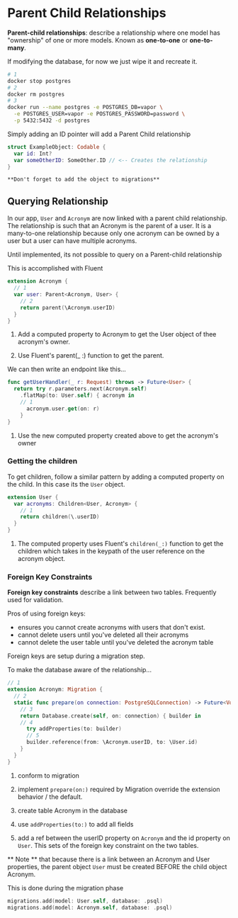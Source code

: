 # Parent Child Relationships

**Parent-child relationships**: describe a relationship where one model has "ownership" of one or more models. Known as **one-to-one** or **one-to-many**.

If modifying the database, for now we just wipe it and recreate it.

```bash
# 1
docker stop postgres
# 2
docker rm postgres
# 3
docker run --name postgres -e POSTGRES_DB=vapor \
  -e POSTGRES_USER=vapor -e POSTGRES_PASSWORD=password \
  -p 5432:5432 -d postgres
```

Simply adding an ID pointer will add a Parent Child relationship

```Swift
struct ExampleObject: Codable {
  var id: Int?
  var someOtherID: SomeOther.ID // <-- Creates the relationship
}
```

`**Don't forget to add the object to migrations**`

## Querying Relationship

In our app, `User` and `Acronym` are now linked with a parent child relationship. The relationship is such that an Acronym is the parent of a user. It is a many-to-one relationship because only one acronym can be owned by a user but a user can have multiple acronyms.

Until implemented, its not possible to query on a Parent-child relationship

This is accomplished with Fluent

```Swift
extension Acronym {
  // 1
  var user: Parent<Acronym, User> {
    // 2
    return parent(\Acronym.userID)
  }
}
```

1. Add a computed property to Acronym to get the User object of thee acronym's owner.

2. Use Fluent's parent(\_ :) function to get the parent.

We can then write an endpoint like this...

```Swift
func getUserHandler(_ r: Request) throws -> Future<User> {
  return try r.parameters.next(Acronym.self)
    .flatMap(to: User.self) { acronym in
    // 1
      acronym.user.get(on: r)
    }
}
```

1. Use the new computed property created above to get the acronym's owner

### Getting the children

To get children, follow a similar pattern by adding a computed property on the child. In this case its the `User` object.

```Swift
extension User {
  var acronyms: Children<User, Acronym> {
    // 1
    return children(\.userID)
  }
}
```

1. The computed property uses Fluent's `children(_:)` function to get the children which takes in the keypath of the user reference on the acronym object.

### Foreign Key Constraints

**Foreign key constraints** describe a link between two tables. Frequently used for validation.

Pros of using foreign keys:

- ensures you cannot create acronyms with users that don't exist.
- cannot delete users until you've deleted all their acronyms
- cannot delete the user table until you've deleted the acronym table

Foreign keys are setup during a migration step.

To make the database aware of the relationship...

```Swift
// 1
extension Acronym: Migration {
  // 2
  static func prepare(on connection: PostgreSQLConnection) -> Future<Void> {
    // 3
    return Database.create(self, on: connection) { builder in
    // 4
      try addProperties(to: builder)
      // 5
      builder.reference(from: \Acronym.userID, to: \User.id)
    }
  }
}
```

1. conform to migration

2. implement `prepare(on:)` required by Migration override the extension behavior / the default.

3. create table Acronym in the database

4. use `addProperties(to:)` to add all fields

5. add a ref between the userID property on `Acronym` and the id property on `User`. This sets of the foreign key constraint on the two tables.

** Note ** that because there is a link between an Acronym and User properties, the parent object `User` must be created BEFORE the child object Acronym.

This is done during the migration phase

```Swift
migrations.add(model: User.self, database: .psql)
migrations.add(model: Acronym.self, database: .psql)
```
